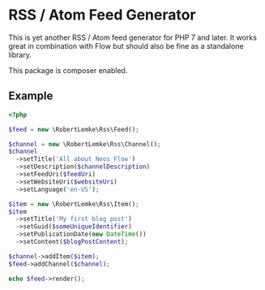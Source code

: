 RSS / Atom Feed Generator
=========================

This is yet another RSS / Atom feed generator for PHP 7 and later. It works great
in combination with Flow but should also be fine as a standalone library.

This package is composer enabled.

Example
-------

```php
<?php

$feed = new \RobertLemke\Rss\Feed();

$channel = new \RobertLemke\Rss\Channel();
$channel
  ->setTitle('All about Neos Flow')
  ->setDescription($channelDescription)
  ->setFeedUri($feedUri)
  ->setWebsiteUri($websiteUri)
  ->setLanguage('en-US');

$item = new \RobertLemke\Rss\Item();
$item
  ->setTitle('My first blog post')
  ->setGuid($someUniqueIdentifier)
  ->setPublicationDate(new DateTime())
  ->setContent($blogPostContent);

$channel->addItem($item);
$feed->addChannel($channel);

echo $feed->render();

```
